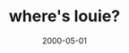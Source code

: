 ---
layout: base.njk
title : 'where&#39;s louie?' 
view_title : 'where&#39;s louie?' 
year : '2000' 
date : '2000-05-01' 
img_file : '/drawing/whereslo.png' 
html_file : 'whereslo' 
next_html : 'ifyoudon.html' 
year_order : '260' 
permalink : "title/{{html_file}}.html"
---